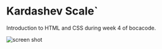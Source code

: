 # Kardashev Scale`
Introduction to HTML and CSS during week 4 of bocacode.


![screen shot](./src/images/readMe.png)